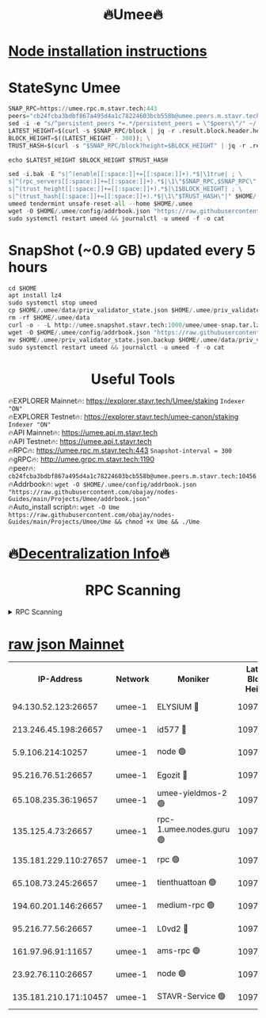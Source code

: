 <h1 align="center"> 🔥Umee🔥</h1>


[Node installation instructions](https://github.com/obajay/nodes-Guides/tree/main/Projects/Umee)
=
# StateSync Umee
```python
SNAP_RPC=https://umee.rpc.m.stavr.tech:443
peers="cb24fcba3bdbf867a495d4a1c78224603bcb558b@umee.peers.m.stavr.tech:10456"
sed -i -e "s/^persistent_peers *=.*/persistent_peers = \"$peers\"/" ~/.umee/config/config.toml
LATEST_HEIGHT=$(curl -s $SNAP_RPC/block | jq -r .result.block.header.height); \
BLOCK_HEIGHT=$((LATEST_HEIGHT - 300)); \
TRUST_HASH=$(curl -s "$SNAP_RPC/block?height=$BLOCK_HEIGHT" | jq -r .result.block_id.hash)

echo $LATEST_HEIGHT $BLOCK_HEIGHT $TRUST_HASH

sed -i.bak -E "s|^(enable[[:space:]]+=[[:space:]]+).*$|\1true| ; \
s|^(rpc_servers[[:space:]]+=[[:space:]]+).*$|\1\"$SNAP_RPC,$SNAP_RPC\"| ; \
s|^(trust_height[[:space:]]+=[[:space:]]+).*$|\1$BLOCK_HEIGHT| ; \
s|^(trust_hash[[:space:]]+=[[:space:]]+).*$|\1\"$TRUST_HASH\"|" $HOME/.umee/config/config.toml
umeed tendermint unsafe-reset-all --home $HOME/.umee
wget -O $HOME/.umee/config/addrbook.json "https://raw.githubusercontent.com/obajay/nodes-Guides/main/Projects/Umee/addrbook.json"
sudo systemctl restart umeed && journalctl -u umeed -f -o cat
```
# SnapShot (~0.9 GB) updated every 5 hours
```python
cd $HOME
apt install lz4
sudo systemctl stop umeed
cp $HOME/.umee/data/priv_validator_state.json $HOME/.umee/priv_validator_state.json.backup
rm -rf $HOME/.umee/data
curl -o - -L http://umee.snapshot.stavr.tech:1000/umee/umee-snap.tar.lz4 | lz4 -c -d - | tar -x -C $HOME/.umee --strip-components 2
wget -O $HOME/.umee/config/addrbook.json "https://raw.githubusercontent.com/obajay/nodes-Guides/main/Projects/Umee/addrbook.json"
mv $HOME/.umee/priv_validator_state.json.backup $HOME/.umee/data/priv_validator_state.json
sudo systemctl restart umeed && journalctl -u umeed -f -o cat
```
 <h1 align="center"> Useful Tools</h1>

🔥EXPLORER Mainnet🔥:      https://explorer.stavr.tech/Umee/staking             `Indexer "ON"` \
🔥EXPLORER Testnet🔥:        https://explorer.stavr.tech/umee-canon/staking      `Indexer "ON"` \
🔥API Mainnet🔥:                   https://umee.api.m.stavr.tech \
🔥API Testnet🔥:                     https://umee.api.t.stavr.tech \
🔥RPC🔥:                           https://umee.rpc.m.stavr.tech:443                     `Snapshot-interval = 300` \
🔥gRPC🔥:                              http://umee.grpc.m.stavr.tech:1190 \
🔥peer🔥:                     `cb24fcba3bdbf867a495d4a1c78224603bcb558b@umee.peers.m.stavr.tech:10456` \
🔥Addrbook🔥:    ```wget -O $HOME/.umee/config/addrbook.json "https://raw.githubusercontent.com/obajay/nodes-Guides/main/Projects/Umee/addrbook.json"``` \
🔥Auto_install script🔥: ```wget -O Ume https://raw.githubusercontent.com/obajay/nodes-Guides/main/Projects/Umee/Ume && chmod +x Ume && ./Ume```

🔥[Decentralization Info](https://github.com/obajay/StateSync-snapshots/tree/main/Projects/Umee/Decentralization)🔥
=

<h1 align="center"> RPC Scanning</h1>

<details>
<summary>RPC Scanning</summary>

<h2 align="center"> We scan nodes in real time every 4 hours. And we provide the final result of RPC endpoints.
We cannot influence the operation of these nodes in any way. </h2>


```python
If Voting Power is higher than 0 --> then the Node is a validator of the network and may be subject to attack and be a potential threat to the chain.
```
```python
We marked such validators with a red symbol
```

</details>

[raw json Mainnet](https://rpc-check.umeem.stavr.tech/umeem/rpc-umeem-result.json)
=



<table><tr><th>IP-Address</th><th>Network</th><th>Moniker</th><th>Latest Block Height</th><th>Earliest Block Height</th><th>Catching Up</th><th>Tx Index</th><th>Voting Power</th><th>Scan Time</th></tr><tr><td>94.130.52.123:26657</td><td>umee-1</td><td>ELYSIUM 🔴</td><td>10972891</td><td>3216011</td><td>False</td><td>on</td><td>23190332</td><td>2024-03-11T15:13:31.220739574UTC</td></tr><tr><td>213.246.45.198:26657</td><td>umee-1</td><td>id577 🔴</td><td>10972861</td><td>7100001</td><td>False</td><td>on</td><td>35124374</td><td>2024-03-11T15:10:33.815937352UTC</td></tr><tr><td>5.9.106.214:10257</td><td>umee-1</td><td>node 🟢</td><td>10972883</td><td>7942001</td><td>False</td><td>on</td><td>0</td><td>2024-03-11T15:12:44.904071096UTC</td></tr><tr><td>95.216.76.51:26657</td><td>umee-1</td><td>Egozit 🔴</td><td>10972891</td><td>8262001</td><td>False</td><td>off</td><td>38725330</td><td>2024-03-11T15:13:30.943176526UTC</td></tr><tr><td>65.108.235.36:19657</td><td>umee-1</td><td>umee-yieldmos-2 🟢</td><td>10972848</td><td>9575548</td><td>False</td><td>on</td><td>0</td><td>2024-03-11T15:09:15.931347051UTC</td></tr><tr><td>135.125.4.73:26657</td><td>umee-1</td><td>rpc-1.umee.nodes.guru 🟢</td><td>10972891</td><td>10691018</td><td>False</td><td>on</td><td>0</td><td>2024-03-11T15:13:31.462437148UTC</td></tr><tr><td>135.181.229.110:27657</td><td>umee-1</td><td>rpc 🟢</td><td>10972856</td><td>10754071</td><td>False</td><td>on</td><td>0</td><td>2024-03-11T15:10:04.816712950UTC</td></tr><tr><td>65.108.73.245:26657</td><td>umee-1</td><td>tienthuattoan 🟢</td><td>10972871</td><td>10787155</td><td>False</td><td>on</td><td>0</td><td>2024-03-11T15:11:34.564964481UTC</td></tr><tr><td>194.60.201.146:26657</td><td>umee-1</td><td>medium-rpc 🟢</td><td>10971540</td><td>10823243</td><td>False</td><td>on</td><td>0</td><td>2024-03-11T15:10:46.997258468UTC</td></tr><tr><td>95.216.77.56:26657</td><td>umee-1</td><td>L0vd2 🔴</td><td>10972901</td><td>10872901</td><td>False</td><td>off</td><td>38468371</td><td>2024-03-11T15:14:32.138352237UTC</td></tr><tr><td>161.97.96.91:11657</td><td>umee-1</td><td>ams-rpc 🟢</td><td>10972902</td><td>10929930</td><td>False</td><td>on</td><td>0</td><td>2024-03-11T15:14:32.413128522UTC</td></tr><tr><td>23.92.76.110:26657</td><td>umee-1</td><td>node 🟢</td><td>10972912</td><td>10938001</td><td>False</td><td>on</td><td>0</td><td>2024-03-11T15:15:34.349243098UTC</td></tr><tr><td>135.181.210.171:10457</td><td>umee-1</td><td>STAVR-Service 🟢</td><td>10972894</td><td>10970001</td><td>False</td><td>on</td><td>0</td><td>2024-03-11T15:13:48.633208602UTC</td></tr></table>
